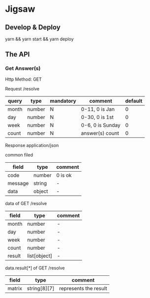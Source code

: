 # Jigsaw

## Develop & Deploy

yarn && yarn start && yarn deploy

## The API

### Get Answer(s)

Http Method: GET

Request /resolve

| query | type   | mandatory | comment          | default |
|-------|--------|-----------|------------------|---------|
| month | number | N         | 0-11, 0 is Jan   | 0       |
| day   | number | N         | 0-30, 0 is 1st   | 0       |
| week  | number | N         | 0-6, 0 is Sunday | 0       |
| count | number | N         | answer(s) count  | 0       |

Response application/json

common filed

| field   | type   | comment |
|---------|--------|---------|
| code    | number | 0 is ok |
| message | string | -       |
| data    | object | -       |

data of GET /resolve

| field  | type         | comment |
|--------|--------------|---------|
| month  | number       | -       |
| day    | number       | -       |
| week   | number       | -       |
| count  | number       | -       |
| result | list[object] | -       |

data.result[*] of GET /resolve

| field  | type           | comment               |
|--------|----------------|-----------------------|
| matrix | string\[8]\[7] | represents the result |
